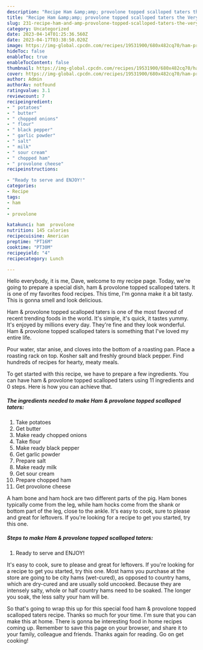 ```yaml
---
description: "Recipe Ham &amp;amp; provolone topped scalloped taters the Very Delicious"
title: "Recipe Ham &amp;amp; provolone topped scalloped taters the Very Delicious"
slug: 231-recipe-ham-and-amp-provolone-topped-scalloped-taters-the-very-delicious
category: Uncategorized
date: 2023-04-14T01:25:36.560Z
date: 2023-04-17T03:38:50.020Z
image: https://img-global.cpcdn.com/recipes/19531900/680x482cq70/ham-provolone-topped-scalloped-taters-recipe-main-photo.jpg
hideToc: false
enableToc: true
enableTocContent: false
thumbnail: https://img-global.cpcdn.com/recipes/19531900/680x482cq70/ham-provolone-topped-scalloped-taters-recipe-main-photo.jpg
cover: https://img-global.cpcdn.com/recipes/19531900/680x482cq70/ham-provolone-topped-scalloped-taters-recipe-main-photo.jpg
author: Admin
authorAv: notfound
ratingvalue: 3.1
reviewcount: 7
recipeingredient:
- " potatoes"
- " butter"
- " chopped onions"
- " flour"
- " black pepper"
- " garlic powder"
- " salt"
- " milk"
- " sour cream"
- " chopped ham"
- " provolone cheese"
recipeinstructions:

- "Ready to serve and ENJOY!"
categories:
- Recipe
tags:
- ham
- 
- provolone

katakunci: ham  provolone 
nutrition: 145 calories
recipecuisine: American
preptime: "PT16M"
cooktime: "PT30M"
recipeyield: "4"
recipecategory: Lunch

---
```



Hello everybody, it is me, Dave, welcome to my recipe page. Today, we're going to prepare a special dish, ham &amp; provolone topped scalloped taters. It is one of my favorites food recipes. This time, I'm gonna make it a bit tasty. This is gonna smell and look delicious.

Ham &amp; provolone topped scalloped taters is one of the most favored of recent trending foods in the world. It's simple, it's quick, it tastes yummy. It's enjoyed by millions every day. They're fine and they look wonderful. Ham &amp; provolone topped scalloped taters is something that I've loved my entire life.

Pour water, star anise, and cloves into the bottom of a roasting pan. Place a roasting rack on top. Kosher salt and freshly ground black pepper. Find hundreds of recipes for hearty, meaty meals.


To get started with this recipe, we have to prepare a few ingredients. You can have ham &amp; provolone topped scalloped taters using 11 ingredients and 0 steps. Here is how you can achieve that.

<!--inarticleads1-->

##### The ingredients needed to make Ham &amp; provolone topped scalloped taters:

1. Take  potatoes
1. Get  butter
1. Make ready  chopped onions
1. Take  flour
1. Make ready  black pepper
1. Get  garlic powder
1. Prepare  salt
1. Make ready  milk
1. Get  sour cream
1. Prepare  chopped ham
1. Get  provolone cheese


A ham bone and ham hock are two different parts of the pig. Ham bones typically come from the leg, while ham hocks come from the shank or bottom part of the leg, close to the ankle. It&#39;s easy to cook, sure to please and great for leftovers. If you&#39;re looking for a recipe to get you started, try this one. 

<!--inarticleads2-->

##### Steps to make Ham &amp; provolone topped scalloped taters:


1. Ready to serve and ENJOY!

It&#39;s easy to cook, sure to please and great for leftovers. If you&#39;re looking for a recipe to get you started, try this one. Most hams you purchase at the store are going to be city hams (wet-cured), as opposed to country hams, which are dry-cured and are usually sold uncooked. Because they are intensely salty, whole or half country hams need to be soaked. The longer you soak, the less salty your ham will be. 

So that's going to wrap this up for this special food ham &amp; provolone topped scalloped taters recipe. Thanks so much for your time. I'm sure that you can make this at home. There is gonna be interesting food in home recipes coming up. Remember to save this page on your browser, and share it to your family, colleague and friends. Thanks again for reading. Go on get cooking!
